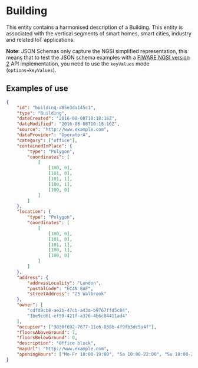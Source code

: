 # Building

This entity contains a harmonised description of a Building. This entity is
associated with the vertical segments of smart homes, smart cities, industry and
related IoT applications.

**Note**: JSON Schemas only capture the NGSI simplified representation, this
means that to test the JSON schema examples with a
[FIWARE NGSI version 2](http://fiware.github.io/specifications/ngsiv2/stable)
API implementation, you need to use the `keyValues` mode (`options=keyValues`).

## Examples of use

```json
{
    "id": "building-a85e3da145c1",
    "type": "Building",
    "dateCreated": "2016-08-08T10:18:16Z",
    "dateModified": "2016-08-08T10:18:16Z",
    "source": "http://www.example.com",
    "dataProvider": "OperatorA",
    "category": ["office"],
    "containedInPlace": {
        "type": "Polygon",
        "coordinates": [
            [
                [100, 0],
                [101, 0],
                [101, 1],
                [100, 1],
                [100, 0]
            ]
        ]
    },
    "location": {
        "type": "Polygon",
        "coordinates": [
            [
                [100, 0],
                [101, 0],
                [101, 1],
                [100, 1],
                [100, 0]
            ]
        ]
    },
    "address": {
        "addressLocality": "London",
        "postalCode": "EC4N 8AF",
        "streetAddress": "25 Walbrook"
    },
    "owner": [
        "cdfd9cb8-ae2b-47cb-a43a-b9767ffd5c84",
        "1be9cd61-ef59-421f-a326-4b6c84411ad4"
    ],
    "occupier": ["9830f692-7677-11e6-838b-4f9fb3dc5a4f"],
    "floorsAboveGround": 7,
    "floorsBelowGround": 0,
    "description": "Office block",
    "mapUrl": "http://www.example.com",
    "openingHours": ["Mo-Fr 10:00-19:00", "Sa 10:00-22:00", "Su 10:00-21:00"]
}
```
